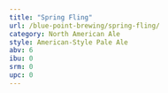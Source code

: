 ```yaml
---
title: "Spring Fling"
url: /blue-point-brewing/spring-fling/
category: North American Ale
style: American-Style Pale Ale
abv: 6
ibu: 0
srm: 0
upc: 0
---
```


